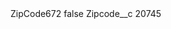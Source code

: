 <?xml version="1.0" encoding="UTF-8"?>
<CustomMetadata xmlns="http://soap.sforce.com/2006/04/metadata" xmlns:xsi="http://www.w3.org/2001/XMLSchema-instance" xmlns:xsd="http://www.w3.org/2001/XMLSchema">
    <label>ZipCode672</label>
    <protected>false</protected>
    <values>
        <field>Zipcode__c</field>
        <value xsi:type="xsd:string">20745</value>
    </values>
</CustomMetadata>
